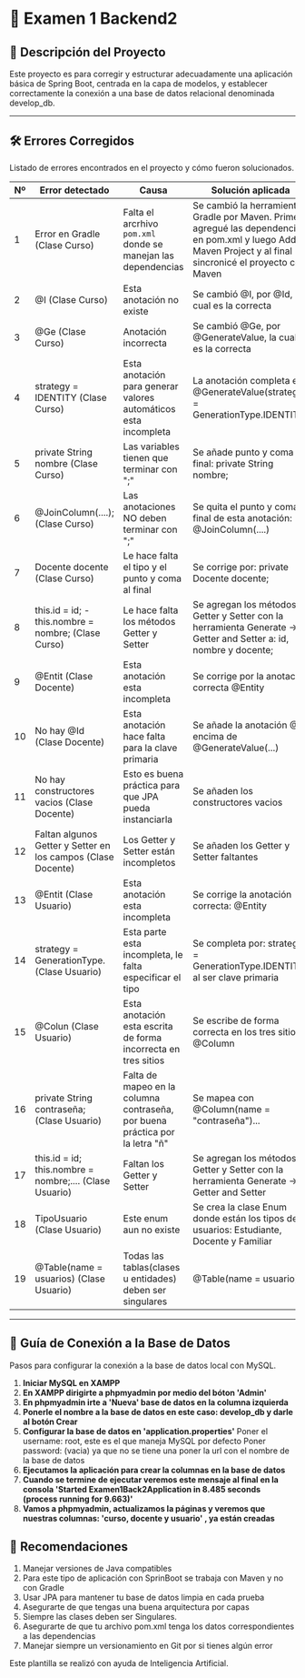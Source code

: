 # 📌 Examen 1 Backend2 

## 📝 Descripción del Proyecto
Este proyecto es para corregir y estructurar adecuadamente
una aplicación básica de Spring Boot, centrada en la capa de modelos, y establecer
correctamente la conexión a una base de datos relacional denominada develop_db.

---

## 🛠️ Errores Corregidos
Listado de errores encontrados en el proyecto y cómo fueron solucionados.

| Nº | Error detectado                                              | Causa                                                                        | Solución aplicada                                                                                                                                              |
|----|--------------------------------------------------------------|------------------------------------------------------------------------------|----------------------------------------------------------------------------------------------------------------------------------------------------------------|
| 1  | Error en Gradle (Clase Curso)                                | Falta el arcrhivo `pom.xml` donde se manejan las dependencias                | Se cambió la herramienta Gradle por Maven. Primero agregué las dependencias en pom.xml y luego Add as Maven Project y al final sincronicé el proyecto con Maven |
| 2  | @I (Clase Curso)                                             | Esta anotación no existe                                                     | Se cambió @I, por @Id, la cual es la correcta                                                                                                                  |
| 3  | @Ge (Clase Curso)                                            | Anotación incorrecta                                                         | Se cambió @Ge, por @GenerateValue, la cual es la correcta                                                                                                      |
| 4  | strategy = IDENTITY (Clase Curso)                            | Esta anotación para generar valores automáticos esta incompleta              | La anotación completa es @GenerateValue(strategy = GenerationType.IDENTITY)                                                                                    |
| 5  | private String nombre (Clase Curso)                          | Las variables tienen que terminar con ";"                                    | Se añade punto y coma al final: private String nombre;                                                                                                         |
| 6  | @JoinColumn(....); (Clase Curso)                             | Las anotaciones NO deben terminar con ";"                                    | Se quita el punto y coma al final de esta anotación: @JoinColumn(....)                                                                                         |
| 7  | Docente docente (Clase Curso)                                | Le hace falta el tipo y el punto y coma al final                             | Se corrige por: private Docente docente;                                                                                                                       |
| 8  | this.id = id; - this.nombre = nombre; (Clase Curso)          | Le hace falta los métodos Getter y Setter                                    | Se agregan los métodos Getter y Setter con la herramienta Generate -> Getter and Setter a: id, nombre y docente;                                               |
| 9  | @Entit (Clase Docente)                                       | Esta anotación esta incompleta                                               | Se corrige por la anotación correcta @Entity                                                                                                                   |
| 10 | No hay @Id (Clase Docente)                                   | Esta anotación hace falta para la clave primaria                             | Se añade la anotación @Id encima de @GenerateValue(...)                                                                                                        |
| 11 | No hay constructores vacios (Clase Docente)                  | Esto es buena práctica para que JPA pueda instanciarla                       | Se añaden los constructores vacios                                                                                                                             |
| 12 | Faltan algunos Getter y Setter en los campos (Clase Docente) | Los Getter y Setter están incompletos                                        | Se añaden los Getter y Setter faltantes                                                                                                                        |
| 13 | @Entit (Clase Usuario)                                       | Esta anotación esta incompleta                                               | Se corrige la anotación correcta: @Entity                                                                                                                      |
| 14 | strategy = GenerationType. (Clase Usuario)                   | Esta parte esta incompleta, le falta especificar el tipo                     | Se completa por: strategy = GenerationType.IDENTITY al ser clave primaria                                                                                      |
| 15 | @Colun (Clase Usuario)                                       | Esta anotación esta escrita de forma incorrecta en tres sitios               | Se escribe de forma correcta en los tres sitios: @Column                                                                                                       |
| 16 | private String contraseña; (Clase Usuario)                   | Falta de mapeo en la columna contraseña, por buena práctica por la letra "ñ" | Se mapea con @Column(name = "contraseña")...                                                                                                                   |
| 17 | this.id = id; this.nombre = nombre;.... (Clase Usuario)      | Faltan los Getter y Setter                                                   | Se agregan los métodos Getter y Setter con la herramienta Generate -> Getter and Setter                                                                        |
| 18 | TipoUsuario (Clase Usuario)                                  | Este enum aun no existe                                                      | Se crea la clase Enum donde están los tipos de usuarios: Estudiante, Docente y Familiar                                                                        |
| 19 | @Table(name = usuarios) (Clase Usuario)                      | Todas las tablas(clases u entidades) deben ser singulares                    | @Table(name = usuario)                                                                       |



---

## 🔌 Guía de Conexión a la Base de Datos
Pasos para configurar la conexión a la base de datos local con MySQL.

1. **Iniciar MySQL en XAMPP** 
2. **En XAMPP dirigirte a phpmyadmin por medio del bóton 'Admin'**
3. **En phpmyadmin irte a 'Nueva' base de datos en la columna izquierda**
4. **Ponerle el nombre a la base de datos en este caso: develop_db y darle al botón Crear**
5. **Configurar la base de datos en 'application.properties'**
   Poner el username: root, este es el que maneja MySQL por defecto
   Poner password: (vacia) ya que no se tiene una
   poner la url con el nombre de la base de datos
6. **Ejecutamos la aplicación para crear la columnas en la base de datos**
7. **Cuando se termine de ejecutar veremos este mensaje al final en la consola 'Started Examen1Back2Application in 8.485 seconds (process running for 9.663)'**
8. **Vamos a phpmyadmin, actualizamos la páginas y veremos que nuestras columnas: 'curso, docente y usuario' , ya están creadas** 
   


## 📝 Recomendaciones 
1. Manejar versiones de Java compatibles
2. Para este tipo de aplicación con SprinBoot se trabaja con Maven y no con Gradle
3. Usar JPA para mantener tu base de datos limpia en cada prueba
4. Asegurarte de que tengas una buena arquitectura por capas
5. Siempre las clases deben ser Singulares.
6. Asegurarte de que tu archivo pom.xml tenga los datos correspondientes a las dependencias
7. Manejar siempre un versionamiento en Git por si tienes algún error


Este plantilla se realizó con ayuda de Inteligencia Artificial.